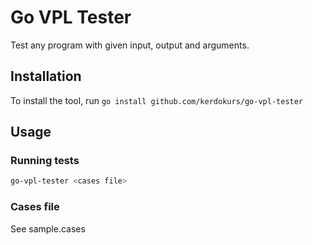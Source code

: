 # Go VPL Tester

Test any program with given input, output and arguments.

## Installation

To install the tool, run `go install github.com/kerdokurs/go-vpl-tester`

## Usage

### Running tests

```bash
go-vpl-tester <cases file>
```

### Cases file

See sample.cases
